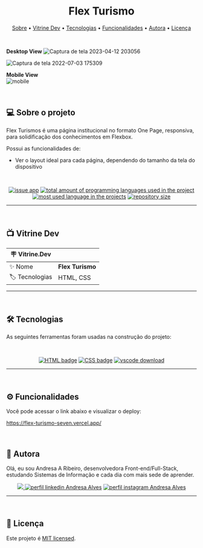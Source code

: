 <h1 align="center"> 
	 Flex Turismo
</h1>

<p align="center">
 <a href="#-sobre-o-projeto">Sobre</a> •
 <a href="#-vitrine-dev">Vitrine Dev</a> •
 <a href="#-tecnologias">Tecnologias</a> •
 <a href="#-funcionalidades">Funcionalidades</a> •
 <a href="#-autora">Autora</a> • 
 <a href="#-licença">Licença</a>
</p>

&nbsp;

**Desktop View**
![Captura de tela 2023-04-12 203056](https://user-images.githubusercontent.com/94997593/231608000-c6aa2406-8fad-4a3c-9a5a-aa776eeff32a.png)


![Captura de tela 2022-07-03 175309](https://user-images.githubusercontent.com/94997593/177056950-57891768-13bc-41b9-aff6-423807961a8d.gif)


**Mobile View** <br/>
![mobile](https://user-images.githubusercontent.com/94997593/234430140-7a27d4b2-157c-4101-a436-ff1fa181830c.png)


&nbsp;
<a id="-sobre-o-projeto"></a>

## 💻 Sobre o projeto

Flex Turismos é uma página institucional no formato One Page, responsiva, para solidificação dos conhecimentos em Flexbox.


Possui as funcionalidades de:

- Ver o layout ideal para cada página, dependendo do tamanho da tela do dispositivo

&nbsp;

<p align="center">
  <a href="https://github.com/Andresa-Alves-Ribeiro/Flex-Turismo/issues"><img src="https://img.shields.io/github/issues/Andresa-Alves-Ribeiro/Flex-Turismo" alt="issue app" /></a>
  <a href="https://github.com/Andresa-Alves-Ribeiro/Flex-Turismo"><img src="https://img.shields.io/github/languages/count/Andresa-Alves-Ribeiro/Flex-Turismo" alt="total amount of programming languages used in the project" /></a>
  <a href="https://github.com/Andresa-Alves-Ribeiro/Flex-Turismo"><img src="https://img.shields.io/github/languages/top/Andresa-Alves-Ribeiro/Flex-Turismo" alt="most used language in the projects" /></a>
  <a href="https://github.com/Andresa-Alves-Ribeiro/Flex-Turismo"><img src="https://img.shields.io/github/repo-size/Andresa-Alves-Ribeiro/Flex-Turismo" alt="repository size" /></a>
<p>

---

&nbsp;
<a id="-vitrine-dev"></a>

## 📺 Vitrine Dev

| :placard: Vitrine.Dev |                                                                                                                                                    |
| --------------------- | -------------------------------------------------------------------------------------------------------------------------------------------------- |
| :sparkles: Nome       | **Flex Turismo**                                                  |
| :label: Tecnologias   | HTML, CSS |

---

&nbsp;
<a id="-tecnologias"></a>

## 🛠 Tecnologias

As seguintes ferramentas foram usadas na construção do projeto:

&nbsp;

<p align="center">
  <a href= "https://html.com/"><img alt="HTML badge" src="https://img.shields.io/static/v1?logoWidth=15&logoColor=FFC0CB&logo=HTML5&label=Style&message=HTML&color=FFC0CB"></a>
  <a href= "https://www.w3.org/Style/CSS/Overview.en.html/"><img alt="CSS badge" src="https://img.shields.io/static/v1?logoWidth=15&logoColor=F7DF1E&logo=css3&label=Language&message=CSS&color=F7DF1E"></a>
  <a href= "https://code.visualstudio.com/download"><img alt="vscode download" src="https://img.shields.io/static/v1?logoWidth=15&logoColor=007ACC&logo=Visual Studio Code&label=IDE&message=Visual Studio Code&color=007ACC"></a>
</p>

---


&nbsp;
<a id="-funcionalidades"></a>

## ⚙️ Funcionalidades

Você pode acessar o link abaixo e visualizar o deploy:

https://flex-turismo-seven.vercel.app/

&nbsp;
<a id="-autora"></a>

## 🦸 Autora

Olá, eu sou Andresa A Ribeiro, desenvolvedora Front-end/Full-Stack, estudando Sistemas de Informação e cada dia com mais sede de aprender.

<p align="center">
  <a href="mailto:andresa_15ga@hotmail.com"><img src="https://img.shields.io/static/v1?logoWidth=15&logoColor=ff69b4&logo=gmail&label=Outlook&message=andresa_15ga@hotmail.com&color=ff69b4" target="_blank">
  <a href= "https://www.linkedin.com/in/andresa-alves-ribeiro/"><img alt="perfil linkedin Andresa Alves" src="https://img.shields.io/static/v1?logoWidth=15&logoColor=0A66C2&logo=LinkedIn&label=LinkedIn&message=andresa-alves-ribeiro&color=0A66C2"></a>
  <a href= "https://www.instagram.com/dresa.alves/"><img alt="perfil instagram Andresa Alves" src="https://img.shields.io/static/v1?logoWidth=15&logoColor=E4405F&logo=Instagram&label=Instagram&message=@dresa.alves&color=E4405F"></a>
</p>

---

&nbsp;
<a id="-licença"></a>

## 📝 Licença

Este projeto é [MIT licensed](./LICENSE).
